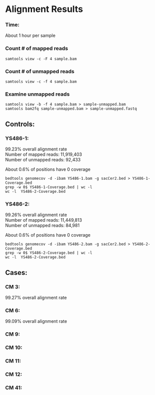 # Alignment Results

### Time:
About 1 hour per sample

### Count # of mapped reads
```
samtools view -c -F 4 sample.bam
```

### Count # of unmapped reads
```
samtools view -c -f 4 sample.bam
```

### Examine unmapped reads
```
samtools view -b -f 4 sample.bam > sample-unmapped.bam
samtools bam2fq sample-unmapped.bam > sample-unmapped.fastq
```

## __Controls__:

### YS486-1:  
99.23% overall alignment rate  
Number of mapped reads: 11,919,403  
Number of unmapped reads: 92,433

About 0.6% of positions have 0 coverage
```
bedtools genomecov -d -ibam YS486-1.bam -g sacCer2.bed > YS486-1-Coverage.bed
grep -w 0$ YS486-1-Coverage.bed | wc -l
wc -l  YS486-2-Coverage.bed
```

### YS486-2:  
99.26% overall alignment rate  
Number of mapped reads: 11,449,813  
Number of unmapped reads: 84,981

About 0.6% of positions have 0 coverage
```
bedtools genomecov -d -ibam YS486-2.bam -g sacCer2.bed > YS486-2-Coverage.bed
grep -w 0$ YS486-2-Coverage.bed | wc -l
wc -l  YS486-2-Coverage.bed
```

## __Cases__:
### CM 3:
99.27% overall alignment rate

### CM 6:
99.09% overall alignment rate

### CM 9:

### CM 10:

### CM 11:

### CM 12:

### CM 41:
